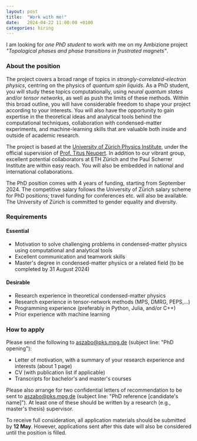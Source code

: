 ```yaml
---
layout: post
title:  "Work with me!"
date:   2024-04-22 11:00:00 +0100
categories: hiring
---
```


I am looking for *one PhD student* to work with me on my Ambizione project *"Topological phases and phase transitions in frustrated magnets"*.

### About the position

The project covers a broad range of topics in *strongly-correlated-electron physics*, centring on the physics of *quantum spin liquids*.
As a PhD student, you will study these topics computationally, using *neural quantum states* and/or *tensor networks*, as well as push the limits of these methods.
Within this broad outline, you will have considerable freedom to shape your project according to your interests.
You will also have the opportunity to gain expertise in the theoretical ideas and analytical tools behind the computational techniques, collaboration with condensed-matter experiments, and machine-learning skills that are valuable both inside and outside of academic research.

The project is based at the [University of Zürich Physics Institute](https://www.physik.uzh.ch/), under the official supervision of [Prof. Titus Neupert](https://www.physik.uzh.ch/en/groups/neupert/).
In addition to our vibrant group, excellent potential collaborators at ETH Zürich and the Paul Scherrer Institute are within easy reach.
You will also be embedded in national and international collaborations.

The PhD position comes with 4 years of funding, starting from September 2024. The competitive salary follows the University of Zürich salary scheme for PhD positions; travel funding for conferences etc. will also be available. The University of Zürich is committed to gender equality and diversity.

### Requirements

#### Essential

* Motivation to solve challenging problems in condensed-matter physics using computational and analytical tools
* Excellent communication and teamwork skills
* Master's degree in condensed-matter physics or a related field (to be completed by 31 August 2024)

#### Desirable

* Research experience in theoretical condensed-matter physics
* Research experience in tensor-network methods (MPS, DMRG, PEPS,...)
* Programming experience (preferably in Python, Julia, and/or C++)
* Prior experience with machine learning

### How to apply

Please send the following to [aszabo@pks.mpg.de](mailto:aszabo@pks.mpg.de) (subject line: "PhD opening"):
* Letter of motivation, with a summary of your research experience and interests (about 1 page)
* CV (with publication list if applicable)
* Transcripts for bachelor's and master's courses

Please also arrange for two confidential letters of recommendation to be sent to [aszabo@pks.mpg.de](mailto:aszabo@pks.mpg.de) (subject line: "PhD reference [candidate's name]"). At least one of these should be written by a research (e.g., master's thesis) supervisor.

To receive full consideration, all application materials should be submitted by **12 May**.
However, applications sent after this date will also be considered until the position is filled.